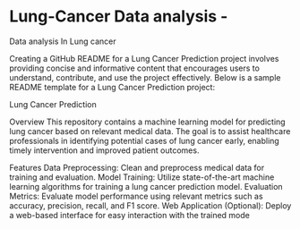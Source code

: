 # Lung-Cancer Data analysis -
Data analysis In Lung cancer 

Creating a GitHub README for a Lung Cancer Prediction project involves providing concise and informative content that encourages users to understand, contribute, and use the project effectively. Below is a sample README template for a Lung Cancer Prediction project:

Lung Cancer Prediction



Overview
This repository contains a machine learning model for predicting lung cancer based on relevant medical data. The goal is to assist healthcare professionals in identifying potential cases of lung cancer early, enabling timely intervention and improved patient outcomes.

Features
Data Preprocessing: Clean and preprocess medical data for training and evaluation.
Model Training: Utilize state-of-the-art machine learning algorithms for training a lung cancer prediction model.
Evaluation Metrics: Evaluate model performance using relevant metrics such as accuracy, precision, recall, and F1 score.
Web Application (Optional): Deploy a web-based interface for easy interaction with the trained mode

